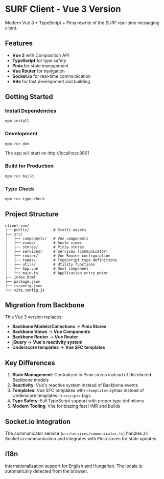 # SURF Client - Vue 3 Version

Modern Vue 3 + TypeScript + Pinia rewrite of the SURF real-time messaging client.

## Features

- **Vue 3** with Composition API
- **TypeScript** for type safety
- **Pinia** for state management
- **Vue Router** for navigation
- **Socket.io** for real-time communication
- **Vite** for fast development and building

## Getting Started

### Install Dependencies

```bash
npm install
```

### Development

```bash
npm run dev
```

The app will start on http://localhost:3001

### Build for Production

```bash
npm run build
```

### Type Check

```bash
npm run type-check
```

## Project Structure

```
client-vue/
├── public/           # Static assets
├── src/
│   ├── components/   # Vue components
│   ├── views/        # Route views
│   ├── stores/       # Pinia stores
│   ├── services/     # Services (communicator)
│   ├── router/       # Vue Router configuration
│   ├── types/        # TypeScript type definitions
│   ├── utils/        # Utility functions
│   ├── App.vue       # Root component
│   └── main.ts       # Application entry point
├── index.html
├── package.json
├── tsconfig.json
└── vite.config.js
```

## Migration from Backbone

This Vue 3 version replaces:
- **Backbone Models/Collections** → **Pinia Stores**
- **Backbone Views** → **Vue Components**
- **Backbone Router** → **Vue Router**
- **jQuery** → **Vue's reactivity system**
- **Underscore templates** → **Vue SFC templates**

## Key Differences

1. **State Management**: Centralized in Pinia stores instead of distributed Backbone models
2. **Reactivity**: Vue's reactive system instead of Backbone events
3. **Templates**: Vue SFC templates with `<template>` syntax instead of Underscore templates in `<script>` tags
4. **Type Safety**: Full TypeScript support with proper type definitions
5. **Modern Tooling**: Vite for blazing fast HMR and builds

## Socket.io Integration

The communicator service (`src/services/communicator.ts`) handles all Socket.io communication and integrates with Pinia stores for state updates.

## i18n

Internationalization support for English and Hungarian. The locale is automatically detected from the browser.

